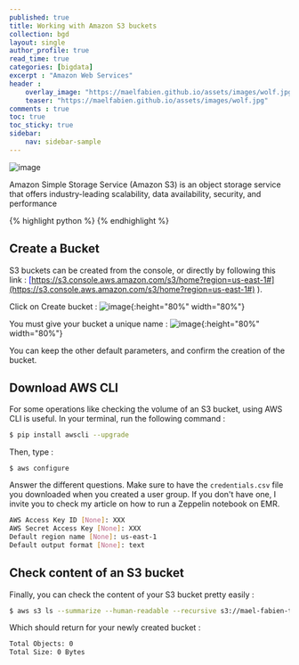 ```yaml
---
published: true
title: Working with Amazon S3 buckets
collection: bgd
layout: single
author_profile: true
read_time: true
categories: [bigdata]
excerpt : "Amazon Web Services"
header :
    overlay_image: "https://maelfabien.github.io/assets/images/wolf.jpg"
    teaser: "https://maelfabien.github.io/assets/images/wolf.jpg"
comments : true
toc: true
toc_sticky: true
sidebar:
    nav: sidebar-sample
---
```


![image](https://maelfabien.github.io/assets/images/s3_head.jpg)

Amazon Simple Storage Service (Amazon S3) is an object storage service that offers industry-leading scalability, data availability, security, and performance

{% highlight python %}
{% endhighlight %}

## Create a Bucket

S3 buckets can be created from the console, or directly by following this link :  <span style="color:blue">[https://s3.console.aws.amazon.com/s3/home?region=us-east-1#](https://s3.console.aws.amazon.com/s3/home?region=us-east-1#)</span> ).

Click on Create bucket :
![image](https://maelfabien.github.io/assets/images/s3.jpg){:height="80%" width="80%"}

You must give your bucket a unique name :
![image](https://maelfabien.github.io/assets/images/s3_2.jpg){:height="80%" width="80%"}

You can keep the other default parameters, and confirm the creation of the bucket.

## Download AWS CLI

For some operations like checking the volume of an S3 bucket, using AWS CLI is useful. In your terminal, run the following command :
``` bash
$ pip install awscli --upgrade
```

Then, type :
```
$ aws configure
```

Answer the different questions. Make sure to have the ``` credentials.csv ```  file you downloaded when you created a user group. If you don't have one, I invite you to check my article on how to run a Zeppelin notebook on EMR.

``` bash
AWS Access Key ID [None]: XXX
AWS Secret Access Key [None]: XXX
Default region name [None]: us-east-1
Default output format [None]: text
````

## Check content of an S3 bucket

Finally, you can check the content of your S3 bucket pretty easily :

```bash
$ aws s3 ls --summarize --human-readable --recursive s3://mael-fabien-test-bucket/
````

Which should return for your newly created bucket :
``` bash 
Total Objects: 0
Total Size: 0 Bytes
```
